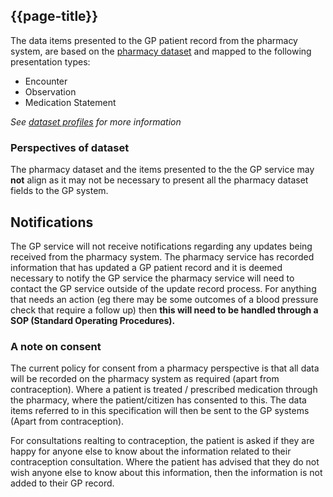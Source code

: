 ## {{page-title}}

The data items presented to the GP patient record from the pharmacy system, are based on the [pharmacy dataset](https://theprsb.org/communitypharmacyupdate2023/) and mapped to the following presentation types:

* Encounter <br>
* Observation <br>
* Medication Statement<br>

*See [dataset profiles](https://simplifier.net/guide/GP-Connect-Update-record/Home/FHIR-Assets/Profiles.page.md?version=current) for more information*

### Perspectives of dataset
The pharmacy dataset and the items presented to the the GP service may **not** align as it may not be necessary to present all the pharmacy dataset fields to the GP system. 

## Notifications
The GP service will not receive notifications regarding any updates being received from the pharmacy system.  The pharmacy service has recorded information that has updated a GP patient record and it is deemed necessary to notify the GP service the pharmacy service will need to contact the GP service outside of the update record process. For anything that needs an action (eg there may be some outcomes of a blood pressure check that require a follow up) then **this will need to be handled through a SOP (Standard Operating Procedures).**

### A note on consent
The current policy for consent from a pharmacy perspective is that all data will be recorded on the pharmacy system as required (apart from contraception). Where a patient is treated / prescribed medication through the pharmacy, where the patient/citizen has consented to this.  The data items referred to in this specification will then be sent to the GP systems (Apart from contraception).<br>

For consultations realting to contraception, the patient is asked if they are happy for anyone else to know about the information related to their contraception consultation.  Where the patient has advised that they do not wish anyone else to know about this information, then the information is not added to their GP record.


